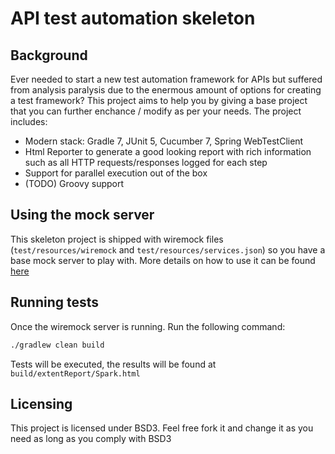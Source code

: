 # API test automation skeleton

## Background

Ever needed to start a new test automation framework for APIs but suffered from analysis paralysis due to the enermous amount of options for creating a test framework? This project aims to help you by giving a base project that you can further enchance / modify as per your needs. The project includes:

* Modern stack: Gradle 7, JUnit 5, Cucumber 7, Spring WebTestClient
* Html Reporter to generate a good looking report with rich information such as all HTTP requests/responses logged for each step
* Support for parallel execution out of the box
* (TODO) Groovy support

## Using the mock server

This skeleton project is shipped with wiremock files (`test/resources/wiremock` and `test/resources/services.json`) so you have a base mock server to play with. More details on how to use it can be found [here](https://wiremock.org/studio/docs/getting-started/desktop/)

## Running tests

Once the wiremock server is running. Run the following command:

```bash
./gradlew clean build
```

Tests will be executed, the results will be found at `build/extentReport/Spark.html`

## Licensing

This project is licensed under BSD3. Feel free fork it and change it as you need as long as you comply with BSD3
